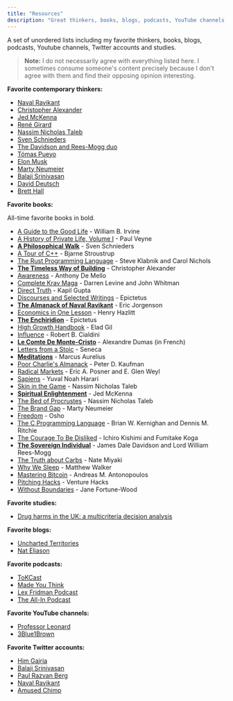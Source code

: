 ```yaml
---
title: "Resources"
description: "Great thinkers, books, blogs, podcasts, YouTube channels, Twitter accounts and studies."
---
```


A set of unordered lists including my favorite thinkers, books, blogs, podcasts, Youtube channels, Twitter accounts and studies.

> **Note:** I do not necessarily agree with everything listed here. I sometimes consume someone's content precisely because I don't agree with them and find their opposing opinion interesting.

**Favorite contemporary thinkers:**

- [Naval Ravikant](https://twitter.com/naval)
- [Christopher Alexander](https://en.wikipedia.org/wiki/Christopher_Alexander)
- [Jed McKenna](https://www.wisefoolpress.com/)
- [René Girard](https://iep.utm.edu/girard/)
- [Nassim Nicholas Taleb](https://fs.blog/intellectual-giants/nassim-taleb/)
- [Sven Schnieders](https://svenschnieders.com/)
- [The Davidson and Rees-Mogg duo](https://www.amazon.com/Sovereign-Individual-Mastering-Transition-Information/dp/0684832720)
- [Tómas Pueyo](https://twitter.com/tomaspueyo)
- [Elon Musk](https://twitter.com/elonmusk/)
- [Marty Neumeier](https://www.martyneumeier.com/)
- [Balaji Srinivasan](https://balajis.com/)
- [David Deutsch](https://www.daviddeutsch.org.uk/)
- [Brett Hall](https://www.bretthall.org/)

**Favorite books:**

All-time favorite books in bold.

- [A Guide to the Good Life](https://www.amazon.com/Guide-Good-Life-Ancient-Stoic/dp/0195374614) - William B. Irvine
- [A History of Private Life, Volume I](https://www.amazon.com/History-Private-Life-Pagan-Byzantium/dp/0674399749/142-1284140-7612628?psc=1) - Paul Veyne
- [**A Philosophical Walk**](https://twitter.com/SvenSchnieders/status/1358466385140146177) - Sven Schnieders
- [A Tour of C++](https://www.amazon.com/Tour-2nd-Depth-Bjarne-Stroustrup/dp/0134997832) - Bjarne Stroustrup
- [The Rust Programming Language](https://www.amazon.com/Rust-Programming-Language-Covers-2018/dp/1718500440) - Steve Klabnik and Carol Nichols
- [**The Timeless Way of Building**](https://www.amazon.com/Timeless-Way-Building-Christopher-Alexander/dp/0195024028) - Christopher Alexander
- [Awareness](https://www.amazon.com/Awareness-Opportunities-Reality-Anthony-Mello/dp/0385249373) - Anthony De Mello
- [Complete Krav Maga](https://www.amazon.com/Complete-Krav-Maga-Self-Defense-Techniques/dp/1612435580) - Darren Levine and John Whitman
- [Direct Truth](https://www.amazon.com/Direct-Truth-Uncompromising-non-prescriptive-questions/dp/1724334417) - Kapil Gupta
- [Discourses and Selected Writings](https://www.amazon.com/Discourses-Selected-Writings-Penguin-Classics/dp/0140449469) - Epictetus
- [**The Almanack of Naval Ravikant**](https://www.amazon.com/Almanack-Naval-Ravikant-Wealth-Happiness/dp/1544514212) - Eric Jorgenson
- [Economics in One Lesson](https://www.amazon.com/Economics-One-Lesson-Shortest-Understand/dp/0517548232) - Henry Hazlitt
- [**The Enchiridion**](https://www.amazon.com/Enchiridion-Epictetus/dp/152156034X) - Epictetus
- [High Growth Handbook](https://www.amazon.com/High-Growth-Handbook-Elad-Gil/dp/1732265100) - Elad Gil
- [Influence](https://www.amazon.com/Influence-Psychology-Persuasion-Robert-Cialdini/dp/006124189X) - Robert B. Cialdini
- [**Le Comte De Monte-Cristo**](https://www.amazon.fr/Comte-Monte-Cristo-Int%C3%A9grale-trois-volumes/dp/1545401055?qsid=261-1227122-5354801&sres=2070405370%2CB09FC6HDDB%2C2072895642%2C2218978458%2CB08HGTJP3D%2C2070405923%2CB01CUZ7TNS%2CB00004VYAZ%2C2218971585%2CB09HJFMQWH%2CB094GY4DD6%2C2266295985%2C2070645134%2CB01NBKNCWD%2CB09FSCDXV9%2CB087G67MPG%2C2373492644%2C2266295993%2CB086FXR296%2C2012031706&srpt=ABIS_BOOK) - Alexandre Dumas (in French)
- [Letters from a Stoic](https://www.amazon.com/Letters-Penguin-Classics-Lucius-Annaeus/dp/0140442103) - Seneca
- [**Meditations**](https://www.amazon.com/Meditations-New-Translation-Marcus-Aurelius/dp/0812968255) - Marcus Aurelius
- [Poor Charlie's Almanack](https://www.amazon.com/Poor-Charlies-Almanack-Charles-Expanded/dp/1578645018) - Peter D. Kaufman
- [Radical Markets](https://www.amazon.com/Radical-Markets-Uprooting-Capitalism-Democracy/dp/0691196060) - Eric A. Posner and E. Glen Weyl
- [Sapiens](https://www.amazon.com/Sapiens-Humankind-Yuval-Noah-Harari/dp/0062316117) - Yuval Noah Harari
- [Skin in the Game](https://www.amazon.com/Skin-Game-Hidden-Asymmetries-Daily/dp/0425284646) - Nassim Nicholas Taleb
- [**Spiritual Enlightenment**](https://www.amazon.com/Spiritual-Enlightenment-Damnedest-Thing-Trilogy/dp/0980184843) - Jed McKenna
- [The Bed of Procrustes](https://www.amazon.com/Bed-Procrustes-Philosophical-Practical-Aphorisms/dp/0812982401) - Nassim Nicholas Taleb
- [The Brand Gap](https://www.amazon.com/Brand-Gap-Distance-Business-Strategy/dp/0321348109) - Marty Neumeier
- [Freedom](https://www.amazon.com/Freedom-Courage-Yourself-Insights-Living/dp/0312320701) - Osho
- [The C Programming Language](https://www.amazon.com/Programming-Language-2nd-Brian-Kernighan/dp/0131103628) - Brian W. Kernighan and Dennis M. Ritchie
- [The Courage To Be Disliked](https://www.amazon.com/Courage-Be-Disliked-yourself-happiness/dp/176063073X) - Ichiro Kishimi and Fumitake Koga
- [**The Sovereign Individual**](https://www.amazon.com/Sovereign-Individual-Mastering-Transition-Information/dp/0684832720) - James Dale Davidson and Lord William Rees-Mogg
- [The Truth about Carbs](https://www.amazon.com/Truth-about-Carbs-Amount-Year-Round/dp/194276152X) - Nate Miyaki
- [Why We Sleep](https://www.amazon.com/Why-We-Sleep-Unlocking-Dreams/dp/1501144324) - Matthew Walker
- [Mastering Bitcoin](https://www.amazon.com/Mastering-Bitcoin-Programming-Open-Blockchain/dp/1491954388) - Andreas M. Antonopoulos
- [Pitching Hacks](https://www.amazon.com/Pitching-Hacks-pitch-startups-investors/dp/0557235596) - Venture Hacks
- [Without Boundaries](https://www.amazon.com/Without-Boundaries-Jan-Fortune-Wood/dp/1900219174/) - Jane Fortune-Wood

**Favorite studies:**

- [Drug harms in the UK: a multicriteria decision analysis](https://www.thelancet.com/action/showPdf?pii=S0140-6736%2810%2961462-6)

**Favorite blogs:**

- [Uncharted Territories](https://unchartedterritories.tomaspueyo.com/)
- [Nat Eliason](https://www.nateliason.com/blog)

**Favorite podcasts:**

- [ToKCast](https://www.bretthall.org/tokcast)
- [Made You Think](https://madeyouthinkpodcast.com/)
- [Lex Fridman Podcast](https://lexfridman.com/podcast/)
- [The All-In Podcast](https://www.allinpodcast.co/)

**Favorite YouTube channels:**

- [Professor Leonard](https://www.youtube.com/c/ProfessorLeonard)
- [3Blue1Brown](https://www.youtube.com/c/3blue1brown)

**Favorite Twitter accounts:**

- [Him Gajria](https://twitter.com/himgajria)
- [Balaji Srinivasan](https://twitter.com/balajis)
- [Paul Razvan Berg](https://twitter.com/PaulRBerg)
- [Naval Ravikant](https://twitter.com/naval)
- [Amused Chimp](https://twitter.com/AmuseChimp)
